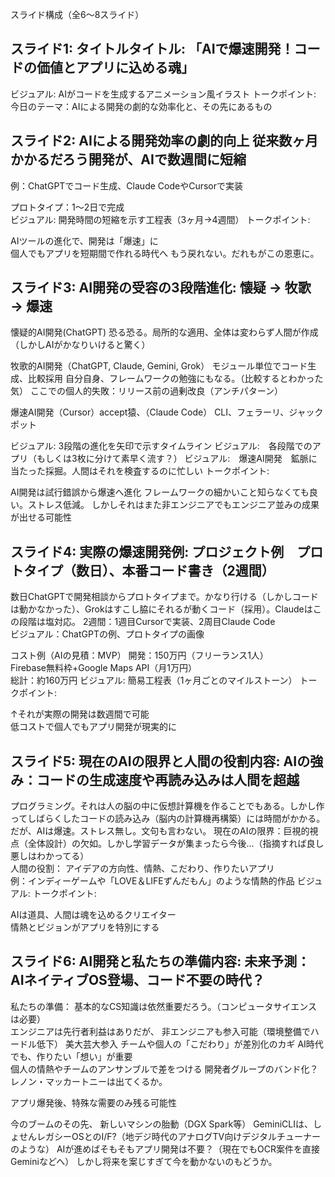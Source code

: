 スライド構成（全6～8スライド）
## スライド1: タイトルタイトル: 「AIで爆速開発！コードの価値とアプリに込める魂」
ビジュアル: AIがコードを生成するアニメーション風イラスト
トークポイント:  今日のテーマ：AIによる開発の劇的な効率化と、その先にあるもの  

## スライド2: AIによる開発効率の劇的向上  従来数ヶ月かかるだろう開発が、AIで数週間に短縮  
例：ChatGPTでコード生成、Claude CodeやCursorで実装

プロトタイプ：1～2日で完成  
ビジュアル: 開発時間の短縮を示す工程表（3ヶ月→4週間）
トークポイント:

AIツールの進化で、開発は「爆速」に  
個人でもアプリを短期間で作れる時代へ
もう戻れない。だれもがこの恩恵に。

## スライド3: AI開発の受容の3段階進化:  懐疑 → 牧歌 → 爆速  

懐疑的AI開発(ChatGPT) 恐る恐る。局所的な適用、全体は変わらず人間が作成（しかしAIがかなりいけると驚く）

牧歌的AI開発（ChatGPT, Claude, Gemini, Grok）  モジュール単位でコード生成、比較採用 
自分自身、フレームワークの勉強にもなる。（比較するとわかった気）
ここでの個人的失敗：リリース前の過剰改良（アンチパターン）

爆速AI開発（Cursor）accept猿、（Claude Code） CLI、フェラーリ、ジャックポット

ビジュアル: 3段階の進化を矢印で示すタイムライン
ビジュアル:　各段階でのアプリ（もしくは3枚に分けて素早く流す？）
ビジュアル:　爆速AI開発　鉱脈に当たった採掘。人間はそれを検査するのに忙しい
トークポイント:

AI開発は試行錯誤から爆速へ進化 
フレームワークの細かいこと知らなくても良い。ストレス低減。
しかしそれはまた非エンジニアでもエンジニア並みの成果が出せる可能性

## スライド4: 実際の爆速開発例:  プロジェクト例　プロトタイプ（数日）、本番コード書き（2週間）
数日ChatGPTで開発相談からプロトタイプまで。かなり行ける（しかしコードは動かなかった）、Grokはすこし脇にそれるが動くコード（採用）。Claudeはこの段階は塩対応。
2週間：1週目Cursorで実装、2周目Claude Code  
ビジュアル：ChatGPTの例、プロトタイプの画像

コスト例（AIの見積：MVP）  開発：150万円（フリーランス1人）  
Firebase無料枠+Google Maps API（月1万円）  
総計：約160万円
ビジュアル: 簡易工程表（1ヶ月ごとのマイルストーン）
トークポイント:

↑それが実際の開発は数週間で可能  
低コストで個人でもアプリ開発が現実的に

## スライド5: 現在のAIの限界と人間の役割内容:  AIの強み：コードの生成速度や再読み込みは人間を超越 
プログラミング。それは人の脳の中に仮想計算機を作ることでもある。しかし作ってしばらくしたコードの読み込み（脳内の計算機再構築）には時間がかかる。だが、AIは爆速。ストレス無し。文句も言わない。
現在のAIの限界：巨視的視点（全体設計）の欠如。しかし学習データが集まったら今後…（指摘すれば良し悪しはわかってる）  
人間の役割：  アイデアの方向性、情熱、こだわり、作りたいアプリ  
例：インディーゲームや「LOVE＆LIFEずんだもん」のような情熱的作品
ビジュアル: 
トークポイント:

AIは道具、人間は魂を込めるクリエイター  
情熱とビジョンがアプリを特別にする

## スライド6: AI開発と私たちの準備内容:  未来予測：  AIネイティブOS登場、コード不要の時代？  

私たちの準備：  基本的なCS知識は依然重要だろう。（コンピュータサイエンスは必要）  
エンジニアは先行者利益はありだが、
非エンジニアも参入可能（環境整備でハードル低下）  美大芸大参入 
チームや個人の「こだわり」が差別化のカギ 
AI時代でも、作りたい「想い」が重要  
個人の情熱やチームのアンサンブルで差をつける 
開発者グループのバンド化？レノン・マッカートニーは出てくるか。 

アプリ爆発後、特殊な需要のみ残る可能性

今のブームのその先、
新しいマシンの胎動（DGX Spark等）
GeminiCLIは、しょせんレガシーOSとのI/F?（地デジ時代のアナログTV向けデジタルチューナーのような）
AIが進めばそもそもアプリ開発は不要？（現在でもOCR案件を直接Geminiなどへ）
しかし将来を案じすぎて今を動かないのもどうか。
